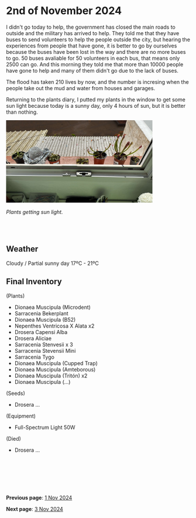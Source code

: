 # 2nd of November 2024

I didn't go today to help, the government has closed the main roads to outside and the military has arrived to help. They told me that they have buses to send volunteers to help the people outside the city, but hearing the experiences from people that have gone, it is better to go by ourselves because the buses have been lost in the way and there are no more buses to go. 50 buses avaliable for 50 volunteers in each bus, that means only 2500 can go. And this morning they told me that more than 10000 people have gone to help and many of them didn't go due to the lack of buses.

The flood has taken 210 lives by now, and the number is incresing when the people take out the mud and water from houses and garages.


Returning to the plants diary, I putted my plants in the window to get some sun light because today is a sunny day, only 4 hours of sun, but it is better than nothing.

<img src="../../docs/resource/img/20241102/02112024_1.jpeg" alt="Sunny day" width="400">

*Plants getting sun light.*
<br><br><br><br>


## Weather

Cloudy / Partial sunny day 17ºC - 21ºC


## Final Inventory

(Plants)
- Dionaea Muscipula (Microdent)
- Sarracenia Bekerplant
- Dionaea Muscipula (B52)
- Nepenthes Ventricosa X Alata x2
- Drosera Capensi Alba
- Drosera Aliciae
- Sarracenia Stenvesii x 3
- Sarracenia Stevensii Mini
- Sarracenia Tygo
- Dionaea Muscipula (Cupped Trap)
- Dionaea Muscipula (Amteborous)
- Dionaea Muscipula (Tritón) x2
- Dionaea Muscipula (...)

(Seeds)
- Drosera ...

(Equipment)
- Full-Spectrum Light 50W

(Died)
- Drosera ...

<br>
<br>
<br>
<br>
<br>

**Previous page**: <a href="./1_nov_2024">1 Nov 2024</a>

**Next page**: <a href="./3_nov_2024">3 Nov 2024</a>
<br>
<br>
<br>
<br>
<br>
<br>